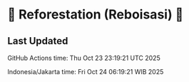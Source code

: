 
# 🌳 Reforestation (Reboisasi) 🌲

## Last Updated

GitHub Actions time: Thu Oct 23 23:19:21 UTC 2025

Indonesia/Jakarta time: Fri Oct 24 06:19:21 WIB 2025
